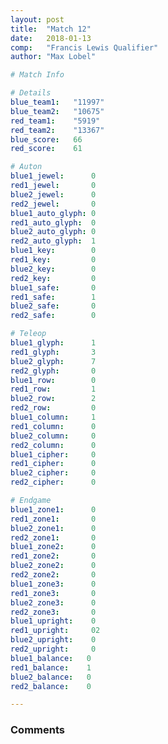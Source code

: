```yaml
---
layout: post
title:  "Match 12"
date:   2018-01-13
comp:   "Francis Lewis Qualifier"
author: "Max Lobel"

# Match Info

# Details
blue_team1:   "11997"
blue_team2:   "10675"
red_team1:    "5919"
red_team2:    "13367"
blue_score:   66
red_score:    61

# Auton
blue1_jewel:      0
red1_jewel:       0
blue2_jewel:      0
red2_jewel:       0
blue1_auto_glyph: 0
red1_auto_glyph:  0
blue2_auto_glyph: 0
red2_auto_glyph:  1
blue1_key:        0
red1_key:         0
blue2_key:        0
red2_key:         0
blue1_safe:       0
red1_safe:        1
blue2_safe:       0
red2_safe:        0

# Teleop
blue1_glyph:      1
red1_glyph:       3
blue2_glyph:      7
red2_glyph:       0
blue1_row:        0
red1_row:         1
blue2_row:        2
red2_row:         0
blue1_column:     1
red1_column:      0
blue2_column:     0
red2_column:      0
blue1_cipher:     0
red1_cipher:      0
blue2_cipher:     0
red2_cipher:      0

# Endgame
blue1_zone1:      0
red1_zone1:       0
blue2_zone1:      0
red2_zone1:       0
blue1_zone2:      0
red1_zone2:       0
blue2_zone2:      0
red2_zone2:       0
blue1_zone3:      0
red1_zone3:       0
blue2_zone3:      0
red2_zone3:       0
blue1_upright:    0
red1_upright:     02
blue2_upright:    0
red2_upright:     0
blue1_balance:   0
red1_balance:    1
blue2_balance:   0
red2_balance:    0

---
```


### Comments
